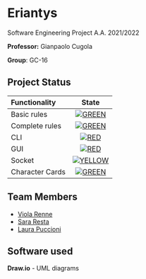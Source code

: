 # Eriantys

Software Engineering Project A.A. 2021/2022

**Professor:** Gianpaolo Cugola  

**Group**: GC-16

## Project Status

| Functionality | State |
|:-----------------------|:------------------------------------:|
| Basic rules | [![GREEN](https://via.placeholder.com//15/44bb44/44bb44)](#) |
| Complete rules | [![GREEN](https://via.placeholder.com//15/44bb44/44bb44)](#) |
| CLI | [![RED](https://via.placeholder.com//15/f03c15/f03c15)](#) |
| GUI | [![RED](https://via.placeholder.com//15/f03c15/f03c15)](#) |
| Socket | [![YELLOW](https://via.placeholder.com//15/ffdd00/ffdd00)](#) |
| Character Cards | [![GREEN](https://via.placeholder.com//15/44bb44/44bb44)](#) |

<!--
[![RED](https://via.placeholder.com//15/f03c15/f03c15)](#)
[![YELLOW](https://via.placeholder.com//15/ffdd00/ffdd00)](#)
[![GREEN](https://via.placeholder.com//15/44bb44/44bb44)](#)
-->


## Team Members
* [Viola Renne](https://github.com/viols-code)
* [Sara Resta](https://github.com/)
* [Laura Puccioni](https://github.com/)

## Software used
**Draw.io** - UML diagrams
